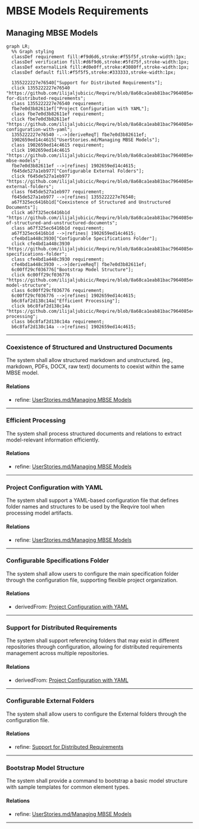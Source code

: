 # MBSE Models Requirements

## Managing MBSE Models
```mermaid
graph LR;
  %% Graph styling
  classDef requirement fill:#f9d6d6,stroke:#f55f5f,stroke-width:1px;
  classDef verification fill:#d6f9d6,stroke:#5fd75f,stroke-width:1px;
  classDef externalLink fill:#d0e0ff,stroke:#3080ff,stroke-width:1px;
  classDef default fill:#f5f5f5,stroke:#333333,stroke-width:1px;

  1355222227e76540["Support for Distributed Requirements"];
  click 1355222227e76540 "https://github.com/ilijaljubicic/Reqvire/blob/8a68ca1eab81bac7964085e47777a0a92447c6a5/specifications/ManagingMbseModelsRequirements.md#support-for-distributed-requirements";
  class 1355222227e76540 requirement;
  fbe7e0d3b82611ef["Project Configuration with YAML"];
  class fbe7e0d3b82611ef requirement;
  click fbe7e0d3b82611ef "https://github.com/ilijaljubicic/Reqvire/blob/8a68ca1eab81bac7964085e47777a0a92447c6a5/specifications/ManagingMbseModelsRequirements.md#project-configuration-with-yaml";
  1355222227e76540 -.->|deriveReqT| fbe7e0d3b82611ef;
  1902659ed14c4615["UserStories.md/Managing MBSE Models"];
  class 1902659ed14c4615 requirement;
  click 1902659ed14c4615 "https://github.com/ilijaljubicic/Reqvire/blob/8a68ca1eab81bac7964085e47777a0a92447c6a5/specifications/UserStories.md#managing-mbse-models";
  fbe7e0d3b82611ef -->|refines| 1902659ed14c4615;
  f645de527a1eb977["Configurable External Folders"];
  click f645de527a1eb977 "https://github.com/ilijaljubicic/Reqvire/blob/8a68ca1eab81bac7964085e47777a0a92447c6a5/specifications/ManagingMbseModelsRequirements.md#configurable-external-folders";
  class f645de527a1eb977 requirement;
  f645de527a1eb977 -->|refines| 1355222227e76540;
  a67f325ec6416b1d["Coexistence of Structured and Unstructured Documents"];
  click a67f325ec6416b1d "https://github.com/ilijaljubicic/Reqvire/blob/8a68ca1eab81bac7964085e47777a0a92447c6a5/specifications/ManagingMbseModelsRequirements.md#coexistence-of-structured-and-unstructured-documents";
  class a67f325ec6416b1d requirement;
  a67f325ec6416b1d -->|refines| 1902659ed14c4615;
  cfe4bd1a448c3930["Configurable Specifications Folder"];
  click cfe4bd1a448c3930 "https://github.com/ilijaljubicic/Reqvire/blob/8a68ca1eab81bac7964085e47777a0a92447c6a5/specifications/ManagingMbseModelsRequirements.md#configurable-specifications-folder";
  class cfe4bd1a448c3930 requirement;
  cfe4bd1a448c3930 -.->|deriveReqT| fbe7e0d3b82611ef;
  6c00ff29cf036776["Bootstrap Model Structure"];
  click 6c00ff29cf036776 "https://github.com/ilijaljubicic/Reqvire/blob/8a68ca1eab81bac7964085e47777a0a92447c6a5/specifications/ManagingMbseModelsRequirements.md#bootstrap-model-structure";
  class 6c00ff29cf036776 requirement;
  6c00ff29cf036776 -->|refines| 1902659ed14c4615;
  b6c8faf2d138c14a["Efficient Processing"];
  click b6c8faf2d138c14a "https://github.com/ilijaljubicic/Reqvire/blob/8a68ca1eab81bac7964085e47777a0a92447c6a5/specifications/ManagingMbseModelsRequirements.md#efficient-processing";
  class b6c8faf2d138c14a requirement;
  b6c8faf2d138c14a -->|refines| 1902659ed14c4615;
```

---

### Coexistence of Structured and Unstructured Documents
The system shall allow structured markdown and unstructured. (eg., markdown, PDFs, DOCX, raw text) documents to coexist within the same MBSE model.

#### Relations
  * refine: [UserStories.md/Managing MBSE Models](UserStories.md#managing-mbse-models)

---

### Efficient Processing
The system shall process structured documents and relations to extract model-relevant information efficiently.

#### Relations
  * refine: [UserStories.md/Managing MBSE Models](UserStories.md#managing-mbse-models)

---

### Project Configuration with YAML
The system shall support a YAML-based configuration file that defines folder names and structures to be used by the Reqvire tool when processing model artifacts.

#### Relations
  * refine: [UserStories.md/Managing MBSE Models](UserStories.md#managing-mbse-models)

---

### Configurable Specifications Folder

The system shall allow users to configure the main specification folder through the configuration file, supporting flexible project organization.

#### Relations
  * derivedFrom: [Project Configuration with YAML](#project-configuration-with-yaml)

---

### Support for Distributed Requirements
The system shall support referencing folders that may exist in different repositories through configuration, allowing for distributed requirements management across multiple repositories.

#### Relations
  * derivedFrom: [Project Configuration with YAML](#project-configuration-with-yaml)

---

### Configurable External Folders
The system shall allow users to configure the External folders through the configuration file.

#### Relations
  * refine: [Support for Distributed Requirements](#support-for-distributed-requirements)

---

### Bootstrap Model Structure
The system shall provide a command to bootstrap a basic model structure with sample templates for common element types.

#### Relations
  * refine: [UserStories.md/Managing MBSE Models](UserStories.md#managing-mbse-models)

---